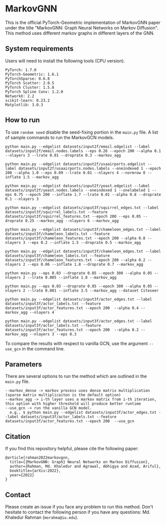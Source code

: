 # MarkovGNN
This is the official PyTorch-Geometric implementation of MarkovGNN paper under the title "MarkovGNN: Graph Neural Networks on Markov Diffusion". This method uses different markov graphs in different layers of the GNN.

## System requirements
Users will need to install the following tools (CPU version).
```
PyTorch: 1.7.0
PyTorch-Geometric: 1.6.1
PyTorchSparse: 0.6.8
PyTorch Scatter: 2.0.5
PyTorch Cluster: 1.5.8
PyTorch Spline Conv: 1.2.0
NetworkX: 2.2
scikit-learn: 0.23.2
Matplotlib: 3.0.3
```


## How to run
To use `random seed` disable the seed-fixing portion in the `main.py` file. A list of sample commands to run the MarkovGCN models.
```
python main.py --edgelist datasets/input2f/email.edgelist --label datasets/input2f/email.nodes.labels --eps 0.26 --epoch 200 --alpha 0.1 --nlayers 3 --lrate 0.01 --droprate 0.3 --markov_agg

python main.py --edgelist datasets/input2f/usaairports.edgelist --label datasets/input2f/usaairports.nodes.labels --oneindexed 1 --epoch 200 --alpha 1.0 --eps 0.09 --lrate 0.01 --nlayers 4 --normrow 0 --inflate 1.5 --markov_agg

python main.py --edgelist datasets/input2f/yeast.edgelist --label datasets/input2f/yeast.nodes.labels --oneindexed 1 --onelabeled 1 --eps 0.75 --epoch 200 --inflate 1.7 --lrate 0.01 --alpha 0.8 --droprate 0.1 --nlayers 3 

python main.py --edgelist datasets/input3f/squirrel_edges.txt --label datasets/input3f/squirrel_labels.txt --feature datasets/input3f/squirrel_features.txt --epoch 200 --eps 0.05 --droprate 0.25 --markov_agg --nlayers 6 --markov_agg

python main.py --edgelist datasets/input3f/chameleon_edges.txt --label datasets/input3f/chameleon_labels.txt --feature datasets/input3f/chameleon_features.txt --epoch 200 --alpha 0.8 --nlayers 3 --eps 0.2 --inflate 1.5 --droprate 0.5 --markov_agg

python main.py --edgelist datasets/input3f/chameleon_edges.txt --label datasets/input3f/chameleon_labels.txt --feature datasets/input3f/chameleon_features.txt --epoch 200 --alpha 0.2 --nlayers 2 --eps 0.06 --inflate 1.8 --droprate 0.7 --markov_agg

python main.py --eps 0.03 --droprate 0.85 --epoch 300 --alpha 0.05 --nlayers 2 --lrate 0.005 --inflate 1.8 --markov_agg

python main.py --eps 0.03 --droprate 0.85 --epoch 300 --alpha 0.05 --nlayers 2 --lrate 0.001 --inflate 3.5 --markov_agg --dataset Citeseer

python main.py --edgelist datasets/input3f/actor_edges.txt --label datasets/input3f/actor_labels.txt --feature datasets/input3f/actor_features.txt --epoch 200  --alpha 0.4 --markov_agg --nlayers 4

python main.py --edgelist datasets/input3f/actor_edges.txt --label datasets/input3f/actor_labels.txt --feature datasets/input3f/actor_features.txt --epoch 200  --alpha 0.2 --markov_agg --nlayers 3 --eps 0.3
```
To compare the results with respect to vanilla GCN, use the argument `--use_gcn` in the command line.

## Parameters
There are several options to run the method which are outlined in the `main.py` file.
```
--markov_dense -> markov process uses dense matrix multiplication (sparse matrix multiplicaiton is the default option)
--markov_agg -> i-th layer uses a markov matrix from i-th iteration, this option with higher threshold will produce better runtime
--use_gcn -> run the vanilla GCN model.
  e.g., $ python main.py --edgelist datasets/input3f/actor_edges.txt --label datasets/input3f/actor_labels.txt --feature datasets/input3f/actor_features.txt --epoch 200  --use_gcn

```

## Citation
If you find this repository helpful, please cite the following paper:
```
@article{rahman2022markovgnn,
  title={{MarkovGNN: Graph} Neural Networks on Markov Diffusion},
  author={Rahman, Md. Khaledur and Agrawal, Abhigya and Azad, Ariful},
  booktitle={arXiv:2022},
  year={2022}
}
```

## Contact
Please create an issue if you face any problem to run this method. Don't hesitate to contact the following person if you have any questions: Md. Khaledur Rahman (`morahma@iu.edu`).
